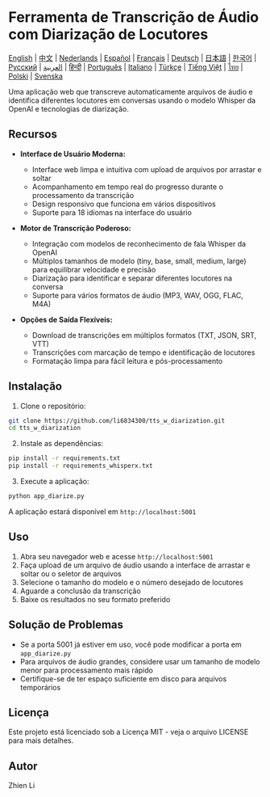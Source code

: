 # Ferramenta de Transcrição de Áudio com Diarização de Locutores

[English](../../README.md) | [中文](README_zh.md) | [Nederlands](README_nl.md) | [Español](README_es.md) | [Français](README_fr.md) | [Deutsch](README_de.md) | [日本語](README_ja.md) | [한국어](README_ko.md) | [Русский](README_ru.md) | [العربية](README_ar.md) | [हिन्दी](README_hi.md) | [Português](README_pt.md) | [Italiano](README_it.md) | [Türkçe](README_tr.md) | [Tiếng Việt](README_vi.md) | [ไทย](README_th.md) | [Polski](README_pl.md) | [Svenska](README_sv.md)

Uma aplicação web que transcreve automaticamente arquivos de áudio e identifica diferentes locutores em conversas usando o modelo Whisper da OpenAI e tecnologias de diarização.

## Recursos

- **Interface de Usuário Moderna:**
  * Interface web limpa e intuitiva com upload de arquivos por arrastar e soltar
  * Acompanhamento em tempo real do progresso durante o processamento da transcrição
  * Design responsivo que funciona em vários dispositivos
  * Suporte para 18 idiomas na interface do usuário

- **Motor de Transcrição Poderoso:**
  * Integração com modelos de reconhecimento de fala Whisper da OpenAI
  * Múltiplos tamanhos de modelo (tiny, base, small, medium, large) para equilibrar velocidade e precisão
  * Diarização para identificar e separar diferentes locutores na conversa
  * Suporte para vários formatos de áudio (MP3, WAV, OGG, FLAC, M4A)

- **Opções de Saída Flexíveis:**
  * Download de transcrições em múltiplos formatos (TXT, JSON, SRT, VTT)
  * Transcrições com marcação de tempo e identificação de locutores
  * Formatação limpa para fácil leitura e pós-processamento

## Instalação

1. Clone o repositório:
```bash
git clone https://github.com/li6834300/tts_w_diarization.git
cd tts_w_diarization
```

2. Instale as dependências:
```bash
pip install -r requirements.txt
pip install -r requirements_whisperx.txt
```

3. Execute a aplicação:
```bash
python app_diarize.py
```

A aplicação estará disponível em `http://localhost:5001`

## Uso

1. Abra seu navegador web e acesse `http://localhost:5001`
2. Faça upload de um arquivo de áudio usando a interface de arrastar e soltar ou o seletor de arquivos
3. Selecione o tamanho do modelo e o número desejado de locutores
4. Aguarde a conclusão da transcrição
5. Baixe os resultados no seu formato preferido

## Solução de Problemas

- Se a porta 5001 já estiver em uso, você pode modificar a porta em `app_diarize.py`
- Para arquivos de áudio grandes, considere usar um tamanho de modelo menor para processamento mais rápido
- Certifique-se de ter espaço suficiente em disco para arquivos temporários

## Licença

Este projeto está licenciado sob a Licença MIT - veja o arquivo LICENSE para mais detalhes.

## Autor

Zhien Li 